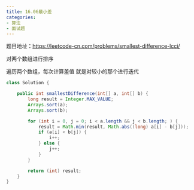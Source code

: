 ```yaml
---
title: 16.06最小差
categories: 
- 算法
- 面试题
---
```


题目地址：https://leetcode-cn.com/problems/smallest-difference-lcci/

对两个数组进行排序

遍历两个数组，每次计算差值 就是对较小的那个进行迭代

```java
class Solution {

    public int smallestDifference(int[] a, int[] b) {
        long result = Integer.MAX_VALUE;
        Arrays.sort(a);
        Arrays.sort(b);

        for (int i = 0, j = 0; i < a.length && j < b.length; ) {
            result = Math.min(result, Math.abs((long) a[i] - b[j]));
            if (a[i] < b[j]) {
                i++;
            } else {
                j++;
            }
        }

        return (int) result;
    }
}
```



